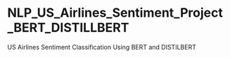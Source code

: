 # NLP_US_Airlines_Sentiment_Project_BERT_DISTILLBERT
US Airlines Sentiment Classification Using BERT and DISTILBERT
